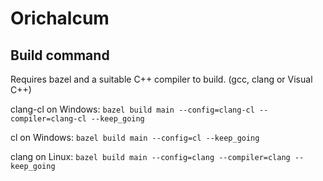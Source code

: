 # Orichalcum

## Build command

Requires bazel and a suitable C++ compiler to build. (gcc, clang or Visual C++)  

clang-cl on Windows:
`bazel build main --config=clang-cl --compiler=clang-cl --keep_going`

cl on Windows:
`bazel build main --config=cl --keep_going`

clang on Linux:
`bazel build main --config=clang --compiler=clang --keep_going`
